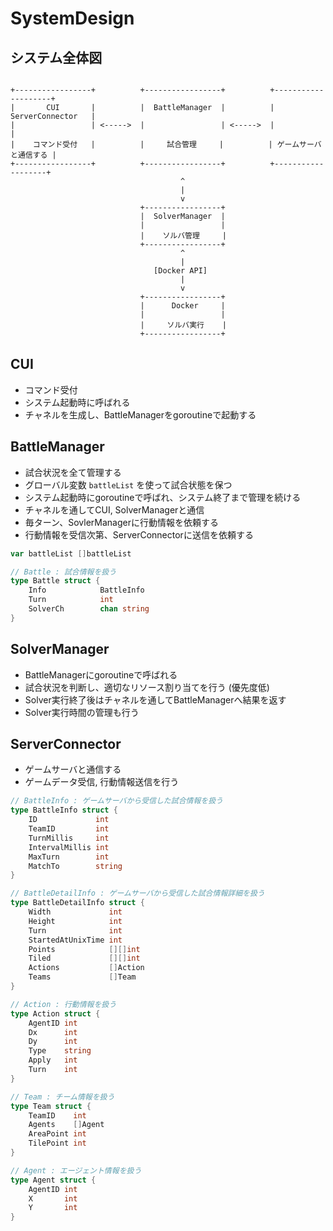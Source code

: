 # SystemDesign

## システム全体図

```

+-----------------+          +-----------------+          +--------------------+
|       CUI       |          |  BattleManager  |          |  ServerConnector   |
|                 | <----->  |                 | <----->  |                    |
|    コマンド受付   |          |     試合管理     |          | ゲームサーバと通信する |
+-----------------+          +-----------------+          +-------------------+
                                      ^
                                      |
                                      v
                             +-----------------+
                             |  SolverManager  |
                             |                 |
                             |    ソルバ管理     |
                             +-----------------+
                                      ^
                                      |
                                [Docker API]
                                      |
                                      v
                             +-----------------+
                             |      Docker     |
                             |                 |
                             |     ソルバ実行    |
                             +-----------------+

```

## CUI

- コマンド受付
- システム起動時に呼ばれる
- チャネルを生成し、BattleManagerをgoroutineで起動する

## BattleManager

- 試合状況を全て管理する
- グローバル変数 `battleList` を使って試合状態を保つ
- システム起動時にgoroutineで呼ばれ、システム終了まで管理を続ける
- チャネルを通してCUI, SolverManagerと通信
- 毎ターン、SovlerManagerに行動情報を依頼する
- 行動情報を受信次第、ServerConnectorに送信を依頼する

```go
var battleList []battleList

// Battle : 試合情報を扱う
type Battle struct {
    Info            BattleInfo
    Turn            int
    SolverCh        chan string
}
```

## SolverManager

- BattleManagerにgoroutineで呼ばれる
- 試合状況を判断し、適切なリソース割り当てを行う (優先度低)
- Solver実行終了後はチャネルを通してBattleManagerへ結果を返す
- Solver実行時間の管理も行う

## ServerConnector

- ゲームサーバと通信する
- ゲームデータ受信, 行動情報送信を行う

```go
// BattleInfo : ゲームサーバから受信した試合情報を扱う
type BattleInfo struct {
	ID             int
	TeamID         int
	TurnMillis     int
	IntervalMillis int
	MaxTurn        int
	MatchTo        string
}

// BattleDetailInfo : ゲームサーバから受信した試合情報詳細を扱う
type BattleDetailInfo struct {
	Width             int
	Height            int
	Turn              int
	StartedAtUnixTime int
	Points            [][]int
	Tiled             [][]int
	Actions           []Action
	Teams             []Team
}

// Action : 行動情報を扱う
type Action struct {
	AgentID int
	Dx      int
	Dy      int
	Type    string
	Apply   int
	Turn    int
}

// Team : チーム情報を扱う
type Team struct {
	TeamID    int
	Agents    []Agent
	AreaPoint int
	TilePoint int
}

// Agent : エージェント情報を扱う
type Agent struct {
	AgentID int
	X       int
	Y       int
}
```